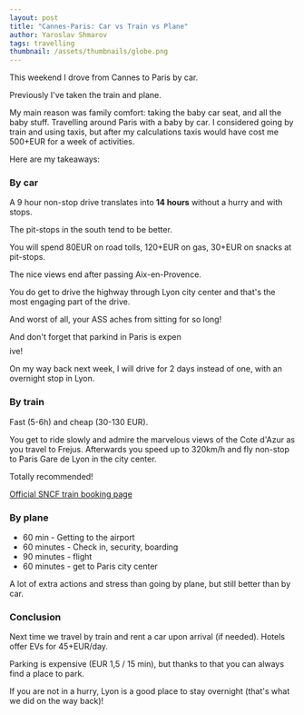 ```yaml
---
layout: post
title: "Cannes-Paris: Car vs Train vs Plane"
author: Yaroslav Shmarov
tags: travelling
thumbnail: /assets/thumbnails/globe.png
---
```


This weekend I drove from Cannes to Paris by car.

Previously I've taken the train and plane.

My main reason was family comfort: taking the baby car seat, and all the baby stuff. Travelling around Paris with a baby by car. I considered going by train and using taxis, but after my calculations taxis would have cost me 500+EUR for a week of activities.

Here are my takeaways:

### By car

A 9 hour non-stop drive translates into **14 hours** without a hurry and with stops.

The pit-stops in the south tend to be better.

You will spend 80EUR on road tolls, 120+EUR on gas, 30+EUR on snacks at pit-stops.

The nice views end after passing Aix-en-Provence.

You do get to drive the highway through Lyon city center and that's the most engaging part of the drive.

And worst of all, your ASS aches from sitting for so long!

And don't forget that parkind in Paris is expen$$$$ive!

On my way back next week, I will drive for 2 days instead of one, with an overnight stop in Lyon.

### By train

Fast (5-6h) and cheap (30-130 EUR).

You get to ride slowly and admire the marvelous views of the Cote d'Azur as you travel to Frejus. Afterwards you speed up to 320km/h and fly non-stop to Paris Gare de Lyon in the city center.

Totally recommended!

[Official SNCF train booking page](https://www.sncf-connect.com/en-en/train/route/cannes/paris)

### By plane

- 60 min - Getting to the airport 
- 60 minutes - Check in, security, boarding
- 90 minutes - flight
- 60 minutes - get to Paris city center

A lot of extra actions and stress than going by plane, but still better than by car.

### Conclusion

Next time we travel by train and rent a car upon arrival (if needed). Hotels offer EVs for 45+EUR/day.

Parking is expensive (EUR 1,5 / 15 min), but thanks to that you can always find a place to park.

If you are not in a hurry, Lyon is a good place to stay overnight (that's what we did on the way back)!
